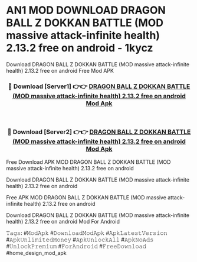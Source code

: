 # AN1 MOD DOWNLOAD DRAGON BALL Z DOKKAN BATTLE (MOD massive attack-infinite health) 2.13.2 free on android - 1kycz
Download DRAGON BALL Z DOKKAN BATTLE (MOD massive attack-infinite health) 2.13.2 free on android Free Mod APK

<div align="center">
<h3>🔴 Download [Server1] 👉👉 <a href="https://apk-comot.site?title=DRAGON_BALL_Z_DOKKAN_BATTLE_(MOD_massive_attack-infinite_health)_2.13.2_free_on_android">DRAGON BALL Z DOKKAN BATTLE (MOD massive attack-infinite health) 2.13.2 free on android Mod Apk</a></h3><br>

<h3>🔴 Download [Server2] 👉👉 <a href="https://apk-comot.site?title=DRAGON_BALL_Z_DOKKAN_BATTLE_(MOD_massive_attack-infinite_health)_2.13.2_free_on_android">DRAGON BALL Z DOKKAN BATTLE (MOD massive attack-infinite health) 2.13.2 free on android Mod Apk</a></h3>
</div>


Free Download APK MOD DRAGON BALL Z DOKKAN BATTLE (MOD massive attack-infinite health) 2.13.2 free on android

Download DRAGON BALL Z DOKKAN BATTLE (MOD massive attack-infinite health) 2.13.2 free on android 

Free APK MOD DRAGON BALL Z DOKKAN BATTLE (MOD massive attack-infinite health) 2.13.2 free on android 

Download DRAGON BALL Z DOKKAN BATTLE (MOD massive attack-infinite health) 2.13.2 free on android Mod For Android

𝚃𝚊𝚐𝚜: #𝙼𝚘𝚍𝙰𝚙𝚔 #𝙳𝚘𝚠𝚗𝚕𝚘𝚊𝚍𝙼𝚘𝚍𝙰𝚙𝚔 #𝙰𝚙𝚔𝙻𝚊𝚝𝚎𝚜𝚝𝚅𝚎𝚛𝚜𝚒𝚘𝚗 #𝙰𝚙𝚔𝚄𝚗𝚕𝚒𝚖𝚒𝚝𝚎𝚍𝙼𝚘𝚗𝚎𝚢 #𝙰𝚙𝚔𝚄𝚗𝚕𝚘𝚌𝚔𝙰𝚕𝚕 #𝙰𝚙𝚔𝙽𝚘𝙰𝚍𝚜 #𝚄𝚗𝚕𝚘𝚌𝚔𝙿𝚛𝚎𝚖𝚒𝚞𝚖 #𝙵𝚘𝚛𝙰𝚗𝚍𝚛𝚘𝚒𝚍 #𝙵𝚛𝚎𝚎𝙳𝚘𝚠𝚗𝚕𝚘𝚊𝚍 #home_design_mod_apk